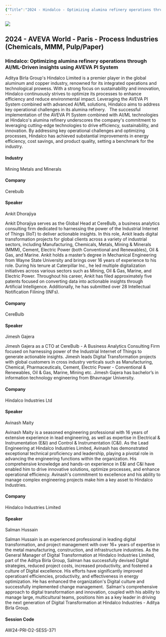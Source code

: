 ```yaml
---
{"Title":"2024 - Hindalco - Optimizing alumina refinery operations through AI/ML-Driven insights using AVEVA PI System","Year":2024,"Industry":"Mining Metals and Minerals","URL":"https://www.aveva.com/en/perspectives/presentations/2024/hindalco---optimizing-alumina-refinery-operations-through-ai-ml-driven-insights-using-aveva-pi-system/","PDF":"https://cdn.mediavalet.com/eunl/content/pHD-5QigMUCRBaDqE2GsSg/8N-3gO_o9k2T5XzfFZ22DA/Original/Hindalco%3A%20%20Optimizing%20alumina%20refinery%20operations%20through%20AI%2FML-Driven%20insights%20using%20AVEVA%20PI%20System.pdf","Company":"Cerebulb","Keywords":["Operational Data Journey"],"dg-publish":true,"permalink":"/aveva/customer-stories/2024/2024-hindalco-optimizing-alumina-refinery-operations-through-aiml-driven-insights-using-aveva-pi-system/","dgPassFrontmatter":true}
---
```


![](https://i.imgur.com/8DcdbbI.png)

## 2024 - AVEVA World - Paris - Process Industries (Chemicals, MMM, Pulp/Paper)

### Hindalco: Optimizing alumina refinery operations through AI/ML-Driven insights using AVEVA PI System

Aditya Birla Group's Hindalco Limited is a premier player in the global aluminum and copper industry, renowned for its integrated operations and technological prowess. With a strong focus on sustainability and innovation, Hindalco continuously strives to optimize its processes to enhance efficiency and reduce environmental impact. Leveraging the AVEVA PI System combined with advanced AI/ML solutions, Hindalco aims to address key operational challenges in its alumina refinery.   The successful implementation of the AVEVA PI System combined with AI/ML technologies at Hindalco's alumina refinery underscores the company's commitment to leveraging cutting-edge technologies to drive efficiency, sustainability, and innovation. By addressing key operational challenges and optimizing processes, Hindalco has achieved substantial improvements in energy efficiency, cost savings, and product quality, setting a benchmark for the industry.

#### Industry

Mining Metals and Minerals

#### Company

Cerebulb

#### Speaker

Ankit Dhorajiya

Ankit Dhorajiya serves as the Global Head at CereBulb, a business analytics consulting firm dedicated to harnessing the power of the Industrial Internet of Things (IIoT) to deliver actionable insights. In this role, Ankit leads digital transformation projects for global clients across a variety of industrial sectors, including Manufacturing, Chemicals, Metals, Mining & Minerals (MMM), Cement, Electric Power (both Conventional and Renewables), Oil & Gas, and Marine. Ankit holds a master’s degree in Mechanical Engineering from Wayne State University and brings over 16 years of experience to his role. During his tenure at Caterpillar Inc., he led multiple digitalization initiatives across various sectors such as Mining, Oil & Gas, Marine, and Electric Power. Throughout his career, Ankit has filed approximately five patents focused on converting data into actionable insights through Artificial Intelligence. Additionally, he has submitted over 28 Intellectual Notification Filining (INFs).

#### Company

CereBulb

#### Speaker

Jimesh Gajera

Jimesh Gajera as a CTO at CereBulb - A Business Analytics Consulting Firm focused on harnessing power of the Industrial Internet of Things to generate actionable insights. Jimesh leads Digital Transformation projects with global customers in cross industry verticals such as Manufacturing, Chemical, Pharmaceuticals, Cement, Electric Power - Conventional & Renewables, Oil & Gas, Marine, Mining etc. Jimesh Gajera has bachelor’s in information technology engineering from Bhavnagar University. 

#### Company

Hindalco Industries Ltd

#### Speaker

Avinash Maity

Avinash Maity is a seasoned engineering professional with 16 years of extensive experience in lead engineering, as well as expertise in Electrical & Instrumentation (E&I) and Control & Instrumentation (C&I). As the Lead Engineering at Hindalco Industries Limited, Avinash has demonstrated exceptional technical proficiency and leadership, playing a pivotal role in advancing the engineering functions within the organization. His comprehensive knowledge and hands-on experience in E&I and C&I have enabled him to drive innovative solutions, optimize processes, and enhance operational efficiency. Avinash's commitment to excellence and his ability to manage complex engineering projects make him a key asset to Hindalco Industries.

#### Company

Hindalco Industries Limited

#### Speaker

Salman Hussain

Salman Hussain is an experienced professional in leading digital transformation, and project management with over 16+ years of expertise in the metal manufacturing, construction, and infrastructure industries. As the General Manager of Digital Transformation at Hindalco Industries Limited, part of the Aditya Birla Group, Salman has successfully devised Digital strategies, reduced project costs, increased productivity, and fostered a culture of Digital excellence. His efforts have significantly improved operatioanl efficiencies, productivity, and effectiveness in energy optimization. He has enhanced the organization's Digital culture and successfully implemented change management.  Salman's comprehensive approach to digital transformation and innovation, coupled with his ability to manage large, multicultural teams, positions him as a key leader in driving the next generation of Digital Transformation at Hindalco Industries - Aditya Birla Group.

#### Session Code

AW24-PRI-D2-SESS-371